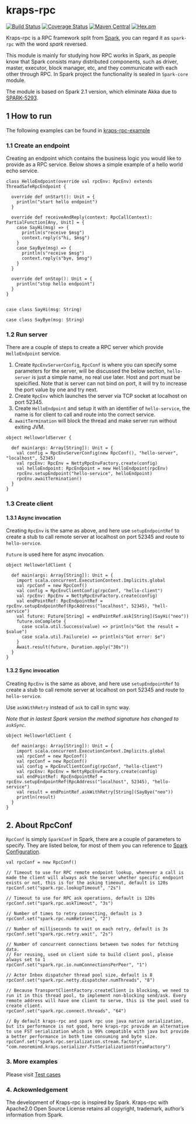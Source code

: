 # kraps-rpc
[![Build Status](https://travis-ci.org/neoremind/kraps-rpc.svg?branch=master)](https://travis-ci.org/neoremind/kraps-rpc)
[![Coverage Status](https://coveralls.io/repos/github/neoremind/kraps-rpc/badge.svg?branch=master)](https://coveralls.io/github/neoremind/kraps-rpc?branch=master)
[![Maven Central](https://maven-badges.herokuapp.com/maven-central/com.neoremind/kraps-rpc/badge.svg)](https://maven-badges.herokuapp.com/maven-central/com.neoremind/kraps-rpc)
[![Hex.pm](https://img.shields.io/hexpm/l/plug.svg)](http://www.apache.org/licenses/LICENSE-2.0)


Kraps-rpc is a RPC framework split from [Spark](https://github.com/apache/spark), you can regard it as `spark-rpc` with the word *spark* reversed. 

This module is mainly for studying how RPC works in Spark, as people know that Spark consists many distributed components, such as driver, master, executor, block manager, etc, and they communicate with each other through RPC. In Spark project the functionality is sealed in `Spark-core` module. 

The module is based on Spark 2.1 version, which eliminate Akka due to [SPARK-5293](https://issues.apache.org/jira/browse/SPARK-5293).

## 1 How to run  

The following examples can be found in [kraps-rpc-example](https://github.com/neoremind/kraps-rpc/tree/master/kraps-rpc-example)

### 1.1 Create an endpoint

Creating an endpoint which contains the business logic you would like to provide as a RPC service. Below shows a simple example of a hello world echo service.

```
class HelloEndpoint(override val rpcEnv: RpcEnv) extends ThreadSafeRpcEndpoint {

  override def onStart(): Unit = {
    println("start hello endpoint")
  }

  override def receiveAndReply(context: RpcCallContext): PartialFunction[Any, Unit] = {
    case SayHi(msg) => {
      println(s"receive $msg")
      context.reply(s"hi, $msg")
    }
    case SayBye(msg) => {
      println(s"receive $msg")
      context.reply(s"bye, $msg")
    }
  }

  override def onStop(): Unit = {
    println("stop hello endpoint")
  }
}


case class SayHi(msg: String)

case class SayBye(msg: String)

```

### 1.2 Run server

There are a couple of steps to create a RPC server which provide `HelloEndpoint` service.

1. Create `RpcEnvServerConfig`, `RpcConf` is where you can specify some parameters for the server, will be discussed the below section, `hello-server` is just a simple name, no real use later. Host and port must be speicified. Note that is server can not bind on port, it will try to increase the port value by one and try next.
2. Create `RpcEnv` which launches the server via TCP socket at localhost on port 52345.
3. Create `HelloEndpoint` and setup it with an identifier of `hello-service`, the name is for client to call and route into the correct service.
4. `awaitTermination` will block the thread and make server run without exiting JVM.

```
object HelloworldServer {

  def main(args: Array[String]): Unit = {
    val config = RpcEnvServerConfig(new RpcConf(), "hello-server", "localhost", 52345)
    val rpcEnv: RpcEnv = NettyRpcEnvFactory.create(config)
    val helloEndpoint: RpcEndpoint = new HelloEndpoint(rpcEnv)
    rpcEnv.setupEndpoint("hello-service", helloEndpoint)
    rpcEnv.awaitTermination()
  }
}
```

### 1.3 Create client

#### 1.3.1 Async invocation

Creating `RpcEnv` is the same as above, and here use `setupEndpointRef` to create a stub to call remote server at localhost on port 52345 and route to `hello-service`.

`Future` is used here for async invocation.

```
object HelloworldClient {

  def main(args: Array[String]): Unit = {
    import scala.concurrent.ExecutionContext.Implicits.global
    val rpcConf = new RpcConf()
    val config = RpcEnvClientConfig(rpcConf, "hello-client")
    val rpcEnv: RpcEnv = NettyRpcEnvFactory.create(config)
    val endPointRef: RpcEndpointRef = rpcEnv.setupEndpointRef(RpcAddress("localhost", 52345), "hell-service")
    val future: Future[String] = endPointRef.ask[String](SayHi("neo"))
    future.onComplete {
      case scala.util.Success(value) => println(s"Got the result = $value")
      case scala.util.Failure(e) => println(s"Got error: $e")
    }
    Await.result(future, Duration.apply("30s"))
  }
}
```

#### 1.3.2 Sync invocation

Creating `RpcEnv` is the same as above, and here use `setupEndpointRef` to create a stub to call remote server at localhost on port 52345 and route to `hello-service`.

Use `askWithRetry` instead of `ask` to call in sync way. 

*Note that in lastest Spark version the method signature has changed to `askSync`.*

```
object HelloworldClient {

  def main(args: Array[String]): Unit = {
    import scala.concurrent.ExecutionContext.Implicits.global
    val rpcConf = new RpcConf()
    val rpcConf = new RpcConf()
    val config = RpcEnvClientConfig(rpcConf, "hello-client")
    val rpcEnv: RpcEnv = NettyRpcEnvFactory.create(config)
    val endPointRef: RpcEndpointRef = rpcEnv.setupEndpointRef(RpcAddress("localhost", 52345), "hello-service")
    val result = endPointRef.askWithRetry[String](SayBye("neo"))
    println(result)
  }
}
```

## 2. About RpcConf

`RpcConf` is simply `SparkConf` in Spark, there are a couple of parameters to specify. They are listed below, for most of them you can reference to [Spark Configuration](http://spark.apache.org/docs/2.1.0/configuration.html).

```
val rpcConf = new RpcConf()

// Timeout to use for RPC remote endpoint lookup, whenever a call is made the client will always ask the server whether specific endpoint exists or not, this is for the asking timeout, default is 120s
rpcConf.set("spark.rpc.lookupTimeout", "2s") 

// Timeout to use for RPC ask operations, default is 120s
rpcConf.set("spark.rpc.askTimeout", "3s")

// Number of times to retry connecting, default is 3
rpcConf.set("spark.rpc.numRetries", "2")

// Number of milliseconds to wait on each retry, default is 3s
rpcConf.set("spark.rpc.retry.wait", "2s")

// Number of concurrent connections between two nodes for fetching data.
// For reusing, used on client side to build client pool, please always set to 1
rpcConf.set("spark.rpc.io.numConnectionsPerPeer", "1")

// Actor Inbox dispatcher thread pool size, default is 8
rpcConf.set("spark.rpc.netty.dispatcher.numThreads", "8")

// Because TransportClientFactory.createClient is blocking, we need to run it in this thread pool, to implement non-blocking send/ask. Every remote address will have one client to serve, this is the pool used to create client.
rpcConf.set("spark.rpc.connect.threads", "64")

// By default kraps-rpc and spark rpc use java native serialization, but its performance is not good, here kraps-rpc provide an alternative to use FST serialization which is 99% compatible with java but provide a better performance in both time consuming and byte size.
rpcConf.set("spark.rpc.serialization.stream.factory", "com.neoremind.kraps.serializer.FstSerializationStreamFactory")
```

### 3. More examples

Please visit [Test cases]() 

### 4. Ackownledgement

The development of Kraps-rpc is inspired by Spark. Kraps-rpc with Apache2.0 Open Source License retains all copyright, trademark, author’s information from Spark.



